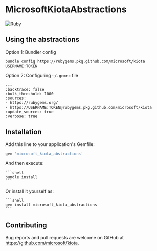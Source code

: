 # MicrosoftKiotaAbstractions

![Ruby](https://github.com/microsoft/kiota/actions/workflows/abstractions-ruby.yml/badge.svg)

## Using the abstractions

Option 1: Bundler config

```shell
bundle config https://rubygems.pkg.github.com/microsoft/kiota USERNAME:TOKEN
```

Option 2: Configuring `~/.gemrc` file

```
---
:backtrace: false
:bulk_threshold: 1000
:sources:
- https://rubygems.org/
- https://USERNAME:TOKEN@rubygems.pkg.github.com/microsoft/kiota
:update_sources: true
:verbose: true  
```
## Installation

Add this line to your application's Gemfile:

```ruby
gem 'microsoft_kiota_abstractions'
```

And then execute:

    ```shell
    bundle install
    ```

Or install it yourself as:

    ```shell
    gem install microsoft_kiota_abstractions
    ```

## Contributing

Bug reports and pull requests are welcome on GitHub at https://github.com/microsoft/kiota.
